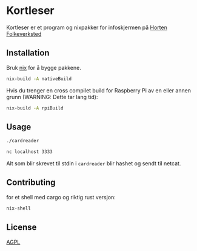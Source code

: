 # Kortleser

Kortleser er et program og nixpakker for infoskjermen på [Horten Folkeverksted](https://folkeverkstedet.com)

## Installation

Bruk [nix](https://nixos.org/) for å bygge pakkene.


```bash
nix-build -A nativeBuild
```

Hvis du trenger en cross compilet build for Raspberry Pi av en eller annen grunn (WARNING: Dette tar lang tid):


```bash
nix-build -A rpiBuild
```

## Usage


```bash
./cardreader
```
```bash
nc localhost 3333
```

Alt som blir skrevet til stdin i `cardreader` blir hashet og sendt til netcat.

## Contributing
for et shell med cargo og riktig rust versjon:
```bash
nix-shell
```

## License
[AGPL](https://choosealicense.com/licenses/agpl-3.0/)
